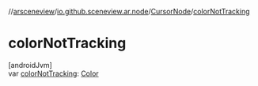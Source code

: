 //[arsceneview](../../../index.md)/[io.github.sceneview.ar.node](../index.md)/[CursorNode](index.md)/[colorNotTracking](color-not-tracking.md)

# colorNotTracking

[androidJvm]\
var [colorNotTracking](color-not-tracking.md): [Color](../../../../sceneview/io.github.sceneview.utils/-color/index.md)
